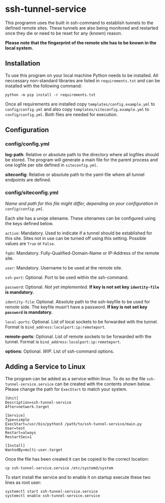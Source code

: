 # ssh-tunnel-service

This programm uses the built in ssh-command to establish tunnels to the defined remote sites. These
tunnels are also being monitored and restarted once they die or need to be reset for any (known)
reason.

**Please note that the fingerprint of the remote site has to be known in the local system.**

## Installation

To use this program on your local machine Python needs to be installed. All neccessary non-standard
libraries are listed in `requirements.txt` and can be installed with the following command:

    python -m pip install -r requirements.txt

Once all requirements are installed copy `templates/config.example.yml` to `config/config.yml` and
also copy `templates/siteconfig.example.yml` to `config/config.yml`. Both files are needed for
execution.

## Configuration

### config/config.yml

**log-path**: Relative or absolute path to the directory where all logfiles should be stored.
The program will generate a main file for the parent process and one logfile per site defined in
`siteconfig.yml`.

**siteconfig**: Relative or absolute path to the yaml-file where all tunnel endpoints are defined.

### config/siteconfig.yml

*Name and path for this file might differ, depending on your configuration in `config/config.yml`.*

Each site has a uniqe sitename. These sitenames can be configured using the keys defined below.

`active`: Mandatory. Used to indicate if a tunnel should be established for this site. Sites not
in use can be turned off using this setting. Possible values are `True` or `False`.

`fqdn`: Mandatory. Fully-Qualified-Domain-Name or IP-Address of the remote site.

`user`: Mandatory. Username to be used at the remote site.

`ssh-port`: Optional. Port to be used within the ssh-command.

`password`: Optional. *Not yet implemented.* **If key is not set key `identity-file` is mandatory.**

`identity-file`: Optional. Absolute path to the ssh-keyfile to be used for remote side. The
keyfile musn't have a password. **If key is not set key `password` is mandatory.**

`local-ports`: Optional. List of local sockets to be forwarded with the tunnel. Format is
`bind_address:localport:ip:remoteport`.

**remote-ports**: Optional. List of remote sockets to be forwarded with the tunnel. Format is
`bind_address:localport:ip:remoteport`.

**options**: Optional. *WIP*. List of ssh-command options.

## Adding a Service to Linux

The program can be added as a service within linux. To do so the file `ssh-tunnel-service.service`
can be created with the contents shown below. Please change the path for `ExecStart` to match your
system.

```
[Unit]
Description=ssh-tunnel-service
After=network.target

[Service]
Type=simple
ExecStart=/usr/bin/python3 /path/to/ssh-tunnel-service/main.py
User=test
Restart=always
RestartSec=1

[Install]
WantedBy=multi-user.target
```

Once the file has been created it can be copied to the correct location:

    cp ssh-tunnel-service.service /etc/systemd/system

To start install the service and to enable it on startup execute these two lines as root user:

    systemctl start ssh-tunnel-service.service
    systemctl enable ssh-tunnel-service.service
